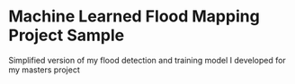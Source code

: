 # Machine Learned Flood Mapping Project Sample

Simplified version of my flood detection and training model I developed for my masters project
